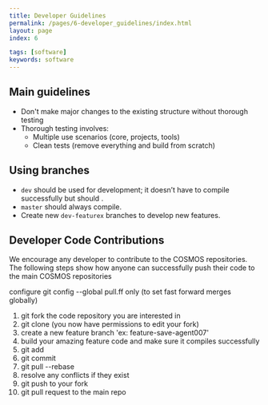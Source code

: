 ```yaml
---
title: Developer Guidelines
permalink: /pages/6-developer_guidelines/index.html
layout: page
index: 6

tags: [software]
keywords: software
---
```


## Main guidelines
- Don't make major changes to the existing structure without thorough testing
- Thorough testing involves:
  - Multiple use scenarios (core, projects, tools)
  - Clean tests (remove everything and build from scratch)

## Using branches
- `dev` should be used for development; it doesn’t have to compile successfully but should .
- `master` should always compile.
- Create new `dev-featurex` branches to develop new features.

## Developer Code Contributions

We encourage any developer to contribute to the COSMOS repositories. The following steps show how anyone can successfully push their code to the main COSMOS repositories

configure
git config --global pull.ff only (to set fast forward merges globally) 

1. git fork the code repository you are interested in
3. git clone (you now have permissions to edit your fork)
4. create a new feature branch 'ex: feature-save-agent007'
5. build your amazing feature code and make sure it compiles successfully 
6. git add
8. git commit
9. git pull --rebase
10. resolve any conflicts if they exist
11. git push to your fork
12. git pull request to the main repo
